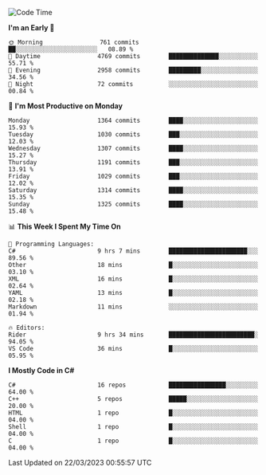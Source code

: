 <!--START_SECTION:waka-->
![Code Time](http://img.shields.io/badge/Code%20Time-999%20hrs%205%20mins-blue)

**I'm an Early 🐤** 

```text
🌞 Morning                761 commits         ██░░░░░░░░░░░░░░░░░░░░░░░   08.89 % 
🌆 Daytime                4769 commits        ██████████████░░░░░░░░░░░   55.71 % 
🌃 Evening                2958 commits        █████████░░░░░░░░░░░░░░░░   34.56 % 
🌙 Night                  72 commits          ░░░░░░░░░░░░░░░░░░░░░░░░░   00.84 % 
```
📅 **I'm Most Productive on Monday** 

```text
Monday                   1364 commits        ████░░░░░░░░░░░░░░░░░░░░░   15.93 % 
Tuesday                  1030 commits        ███░░░░░░░░░░░░░░░░░░░░░░   12.03 % 
Wednesday                1307 commits        ████░░░░░░░░░░░░░░░░░░░░░   15.27 % 
Thursday                 1191 commits        ███░░░░░░░░░░░░░░░░░░░░░░   13.91 % 
Friday                   1029 commits        ███░░░░░░░░░░░░░░░░░░░░░░   12.02 % 
Saturday                 1314 commits        ████░░░░░░░░░░░░░░░░░░░░░   15.35 % 
Sunday                   1325 commits        ████░░░░░░░░░░░░░░░░░░░░░   15.48 % 
```


📊 **This Week I Spent My Time On** 

```text
💬 Programming Languages: 
C#                       9 hrs 7 mins        ██████████████████████░░░   89.56 % 
Other                    18 mins             █░░░░░░░░░░░░░░░░░░░░░░░░   03.10 % 
XML                      16 mins             █░░░░░░░░░░░░░░░░░░░░░░░░   02.64 % 
YAML                     13 mins             █░░░░░░░░░░░░░░░░░░░░░░░░   02.18 % 
Markdown                 11 mins             ░░░░░░░░░░░░░░░░░░░░░░░░░   01.94 % 

🔥 Editors: 
Rider                    9 hrs 34 mins       ████████████████████████░   94.05 % 
VS Code                  36 mins             █░░░░░░░░░░░░░░░░░░░░░░░░   05.95 % 
```

**I Mostly Code in C#** 

```text
C#                       16 repos            ████████████████░░░░░░░░░   64.00 % 
C++                      5 repos             █████░░░░░░░░░░░░░░░░░░░░   20.00 % 
HTML                     1 repo              █░░░░░░░░░░░░░░░░░░░░░░░░   04.00 % 
Shell                    1 repo              █░░░░░░░░░░░░░░░░░░░░░░░░   04.00 % 
C                        1 repo              █░░░░░░░░░░░░░░░░░░░░░░░░   04.00 % 
```




 Last Updated on 22/03/2023 00:55:57 UTC
<!--END_SECTION:waka-->
